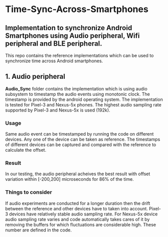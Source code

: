 # Time-Sync-Across-Smartphones

## Implementation to synchronize Android Smartphones using Audio peripheral, Wifi peripheral and BLE peripheral.

This repo contains the reference implementations which can be used to synchronize time across Android smartphones. 

## 1. Audio peripheral
**Audio_Sync** folder contains the implementation which is using audio subsystem to timestamp the audio events using monotonic clock. The timestamp is provided by the android operating system. The implementation is tested for Pixel-3 and Nexus-5x phones. The highest audio sampling rate supported by Pixel-3 and Nexus-5x is used (192k).

### Usage
Same audio event can be timestamped by running the code on different devices. Any one of the device can be taken as reference. The timestamps of different devices can be captured and compared with the reference to calculate the offset.

### Result
In our testing, the audio peripheral acheives the best result with offset variation within [-200,200] microseconds for 86% of the time.  

### Things to consider
If audio experiments are conducted for a longer duration then the drift between the reference and other devices have to taken into account. Pixel-3 devices have relatively stable audio sampling rate. For Nexus-5x device audio sampling rate varies and code automatically takes cares of it by removing the buffers for which fluctuations are considerable high. These number are defined in the code.



